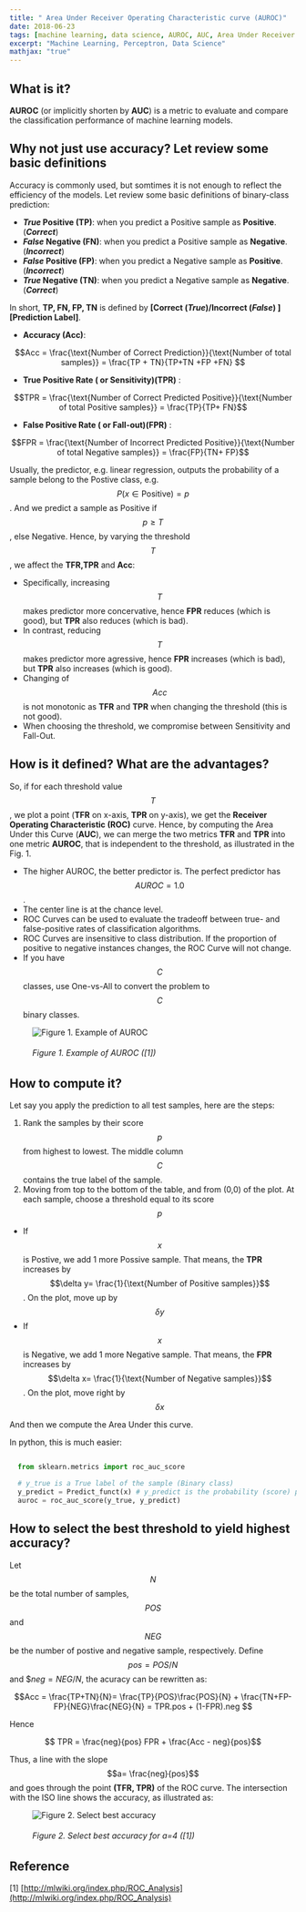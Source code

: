 ```yaml
---
title: " Area Under Receiver Operating Characteristic curve (AUROC)"
date: 2018-06-23
tags: [machine learning, data science, AUROC, AUC, Area Under Receiver Operating Characteristic curve ]
excerpt: "Machine Learning, Perceptron, Data Science"
mathjax: "true"
---
```


## What is it?
**AUROC** (or implicitly shorten by **AUC**) is a metric to evaluate and compare the classification performance of machine learning models.
## Why not just use accuracy? Let review some basic definitions
 Accuracy is commonly used, but somtimes it is not enough to reflect the efficiency of the models. Let review some basic definitions of binary-class prediction:
- **_True_ Positive (TP)**: when you predict a Positive sample as **Positive**. (**_Correct_**)
- **_False_ Negative (FN)**: when you predict a Positive sample as **Negative**. (**_Incorrect_**)
- **_False_ Positive (FP)**: when you predict a Negative sample as **Positive**. (**_Incorrect_**)
- **_True_ Negative (TN)**:  when you predict a Negative sample as **Negative**. (**_Correct_**)

In short, **TP, FN, FP, TN** is defined by **\[Correct (_True_)/Incorrect (_False_) \]\[Prediction Label\]**.

- **Accuracy (Acc)**:

 $$Acc = \frac{\text{Number of Correct Prediction}}{\text{Number of total samples}} = \frac{TP + TN}{TP+TN +FP +FN} $$

- **True Positive Rate ( or Sensitivity)(TPR)** :

 $$TPR = \frac{\text{Number of Correct Predicted Positive}}{\text{Number of total Positive samples}} = \frac{TP}{TP+ FN}$$

- **False Positive Rate ( or Fall-out)(FPR)** :

 $$FPR = \frac{\text{Number of Incorrect Predicted Positive}}{\text{Number of total Negative samples}} = \frac{FP}{TN+ FP}$$

Usually, the predictor, e.g. linear regression, outputs the probability of a sample belong to the Postive class, e.g. $$P(x \in \text{Positive}) = p$$. And we predict a sample as Positive if $$p \geq T$$, else Negative. Hence, by varying the threshold $$T$$, we affect the **TFR,TPR** and **Acc**:
- Specifically, increasing $$T$$ makes predictor more concervative, hence **FPR** reduces (which is good), but **TPR** also reduces (which is bad).
- In contrast, reducing $$T$$ makes predictor more agressive, hence **FPR** increases (which is bad), but **TPR** also increases (which is good).
- Changing of $$Acc$$ is not monotonic as **TFR** and **TPR** when changing the threshold (this is not good).
- When choosing the threshold, we compromise between Sensitivity and Fall-Out.

## How is it defined? What are the advantages?
So, if for each threshold value $$T$$, we plot a point (**TFR** on x-axis, **TPR** on y-axis), we get the **Receiver Operating Characteristic (ROC)** curve. Hence, by computing the Area Under this Curve (**AUC**), we can merge the two metrics **TFR** and **TPR** into one metric **AUROC**, that is independent to the threshold, as illustrated in the Fig. 1.
- The higher AUROC, the better predictor is. The perfect predictor has $$AUROC =1.0$$.
- The center line is at the chance level.
- ROC Curves can be used to evaluate the tradeoff between true- and false-positive rates of classification algorithms.
- ROC Curves are insensitive to class distribution. If the proportion of positive to negative instances changes, the ROC Curve will not change.
- If you have $$C$$ classes, use One-vs-All to convert the problem to $$C$$ binary classes.
<!-- ![AUROC]({{ site.url }}{{ site.baseurl }}/images/AUROC/AUROC.gif )
*Figure 1. Example of AUROC*
[Photo Credit](https://stats.stackexchange.com/questions/105501/understanding-roc-curve) -->

<figure>
  <img src="{{ site.url }}{{ site.baseurl }}/images/AUROC/AUROC.gif " alt="Figure 1. Example of AUROC"/>
  <figcaption> <h6> Figure 1. Example of AUROC ([1]) </h6></figcaption>
</figure>

## How to compute it?
Let say you apply the prediction to all test samples, here are the steps:
1. Rank the samples by their score $$p$$ from highest to lowest. The middle column $$C$$ contains the true label of the sample.
2. Moving from top to the bottom of the table, and from (0,0) of the plot. At each sample, choose a threshold equal to its score $$p$$
  - If $$x$$ is Postive, we add 1 more Possive sample. That means, the **TPR** increases by $$\delta y= \frac{1}{\text{Number of Positive samples}}$$. On the plot, move up by $$\delta y$$
  - If $$x$$ is Negative, we add 1 more Negative sample. That means, the **FPR** increases by $$\delta x= \frac{1}{\text{Number of Negative samples}}$$. On the plot, move right by $$\delta x$$

And then we compute the Area Under this curve.

In python, this is much easier:

```python

  from sklearn.metrics import roc_auc_score

  # y_true is a True label of the sample (Binary class)
  y_predict = Predict_funct(x) # y_predict is the probability (score) predicted
  auroc = roc_auc_score(y_true, y_predict)
```
## How to select the best threshold to yield highest accuracy?
Let $$N$$ be the total number of samples, $$POS$$ and $$NEG$$ be the number of postive and negative sample, respectively. Define $$pos= POS/N$$ and $$neg = NEG/N$, the acuracy can be rewritten as:

$$Acc = \frac{TP+TN}{N}= \frac{TP}{POS}\frac{POS}{N} + \frac{TN+FP-FP}{NEG}\frac{NEG}{N} = TPR.pos + (1-FPR).neg $$

Hence

$$ TPR = \frac{neg}{pos} FPR + \frac{Acc - neg}{pos}$$

Thus, a line with the slope $$a= \frac{neg}{pos}$$ and goes through the point **(TFR, TPR)** of the ROC curve. The intersection with the ISO line shows the accuracy, as illustrated as:

<figure>
  <img src="{{ site.url }}{{ site.baseurl }}/images/AUROC/roc-best-acc.png " alt="Figure 2. Select best accuracy"/>
  <figcaption>  <h6> Figure 2. Select best accuracy for a=4 ([1]) </h6> </figcaption>
</figure>

## Reference
[1] [http://mlwiki.org/index.php/ROC_Analysis](http://mlwiki.org/index.php/ROC_Analysis)
